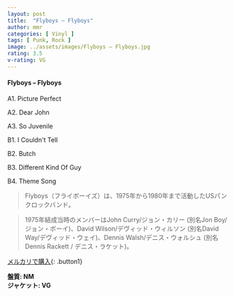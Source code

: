 ```yaml
---
layout: post
title:  "Flyboys – Flyboys"
author: mmr
categories: [ Vinyl ]
tags: [ Punk, Rock ]
image: ../assets/images/Flyboys – Flyboys.jpg
rating: 3.5
v-rating: VG
---
```


#### Flyboys – Flyboys

A1. Picture Perfect

A2. Dear John

A3. So Juvenile

B1. I Couldn't Tell

B2. Butch

B3. Different Kind Of Guy

B4. Theme Song

> Flyboys（フライボーイズ）は、1975年から1980年まで活動したUSパンクロックバンド。

> 1975年結成当時のメンバーはJohn Curry/ジョン・カリー (別名Jon Boy/ジョン・ボーイ)、David Wilson/デヴィッド・ウィルソン (別名David Way/デヴィッド・ウェイ)、Dennis Walsh/デニス・ウォルシュ (別名Dennis Rackett / デニス・ラケット)。

[メルカリで購入](https://jp.mercari.com/item/m86414218570){: .button1}

<div class="mt-4 mb-4 d-flex align-items-center">
<strong class="mr-1">盤質: NM</strong>
</div>
<div class="mt-4 mb-4 d-flex align-items-center">
<strong class="mr-1">ジャケット: VG</strong>
</div>
